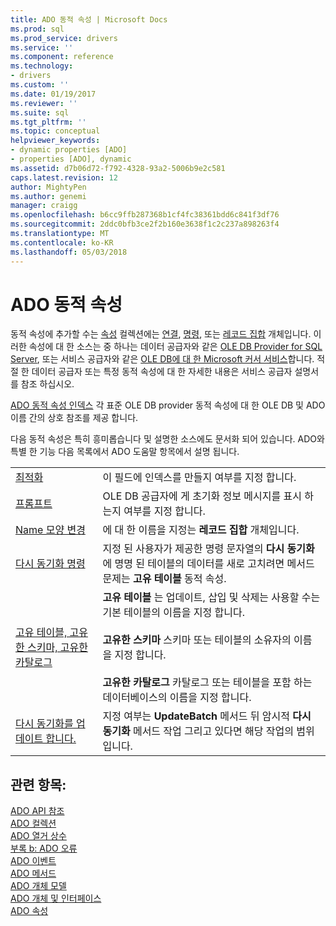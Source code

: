 ```yaml
---
title: ADO 동적 속성 | Microsoft Docs
ms.prod: sql
ms.prod_service: drivers
ms.service: ''
ms.component: reference
ms.technology:
- drivers
ms.custom: ''
ms.date: 01/19/2017
ms.reviewer: ''
ms.suite: sql
ms.tgt_pltfrm: ''
ms.topic: conceptual
helpviewer_keywords:
- dynamic properties [ADO]
- properties [ADO], dynamic
ms.assetid: d7b06d72-f792-4328-93a2-5006b9e2c581
caps.latest.revision: 12
author: MightyPen
ms.author: genemi
manager: craigg
ms.openlocfilehash: b6cc9ffb287368b1cf4fc38361bdd6c841f3df76
ms.sourcegitcommit: 2ddc0bfb3ce2f2b160e3638f1c2c237a898263f4
ms.translationtype: MT
ms.contentlocale: ko-KR
ms.lasthandoff: 05/03/2018
---
```

# <a name="ado-dynamic-properties"></a>ADO 동적 속성
동적 속성에 추가할 수는 [속성](../../../ado/reference/ado-api/properties-collection-ado.md) 컬렉션에는 [연결](../../../ado/reference/ado-api/connection-object-ado.md), [명령](../../../ado/reference/ado-api/command-object-ado.md), 또는 [레코드 집합](../../../ado/reference/ado-api/recordset-object-ado.md) 개체입니다. 이러한 속성에 대 한 소스는 중 하나는 데이터 공급자와 같은 [OLE DB Provider for SQL Server](../../../ado/guide/appendixes/microsoft-ole-db-provider-for-sql-server.md), 또는 서비스 공급자와 같은 [OLE DB에 대 한 Microsoft 커서 서비스](../../../ado/guide/appendixes/microsoft-cursor-service-for-ole-db-ado-service-component.md)합니다. 적절 한 데이터 공급자 또는 특정 동적 속성에 대 한 자세한 내용은 서비스 공급자 설명서를 참조 하십시오.  
  
 [ADO 동적 속성 인덱스](../../../ado/reference/ado-api/ado-dynamic-property-index.md) 각 표준 OLE DB provider 동적 속성에 대 한 OLE DB 및 ADO 이름 간의 상호 참조를 제공 합니다.  
  
 다음 동적 속성은 특히 흥미롭습니다 및 설명한 소스에도 문서화 되어 있습니다. ADO와 특별 한 기능 다음 목록에서 ADO 도움말 항목에서 설명 됩니다.  
  
|||  
|-|-|  
|[최적화](../../../ado/reference/ado-api/optimize-property-dynamic-ado.md)|이 필드에 인덱스를 만들지 여부를 지정 합니다.|  
|[프롬프트](../../../ado/reference/ado-api/prompt-property-dynamic-ado.md)|OLE DB 공급자에 게 초기화 정보 메시지를 표시 하는지 여부를 지정 합니다.|  
|[Name 모양 변경](../../../ado/reference/ado-api/reshape-name-property-dynamic-ado.md)|에 대 한 이름을 지정는 **레코드 집합** 개체입니다.|  
|[다시 동기화 명령](../../../ado/reference/ado-api/resync-command-property-dynamic-ado.md)|지정 된 사용자가 제공한 명령 문자열의 **다시 동기화** 에 명명 된 테이블의 데이터를 새로 고치려면 메서드 문제는 **고유 테이블** 동적 속성.|  
|[고유 테이블, 고유한 스키마, 고유한 카탈로그](../../../ado/reference/ado-api/unique-table-unique-schema-unique-catalog-properties-dynamic-ado.md)|**고유 테이블** 는 업데이트, 삽입 및 삭제는 사용할 수는 기본 테이블의 이름을 지정 합니다.<br /><br /> **고유한 스키마** 스키마 또는 테이블의 소유자의 이름을 지정 합니다.<br /><br /> **고유한 카탈로그** 카탈로그 또는 테이블을 포함 하는 데이터베이스의 이름을 지정 합니다.|  
|[다시 동기화를 업데이트 합니다.](../../../ado/reference/ado-api/update-resync-property-dynamic-ado.md)|지정 여부는 **UpdateBatch** 메서드 뒤 암시적 **다시 동기화** 메서드 작업 그리고 있다면 해당 작업의 범위입니다.|  
  
## <a name="see-also"></a>관련 항목:  
 [ADO API 참조](../../../ado/reference/ado-api/ado-api-reference.md)   
 [ADO 컬렉션](../../../ado/reference/ado-api/ado-collections.md)   
 [ADO 열거 상수](../../../ado/reference/ado-api/ado-enumerated-constants.md)   
 [부록 b: ADO 오류](../../../ado/guide/appendixes/appendix-b-ado-errors.md)   
 [ADO 이벤트](../../../ado/reference/ado-api/ado-events.md)   
 [ADO 메서드](../../../ado/reference/ado-api/ado-methods.md)   
 [ADO 개체 모델](../../../ado/reference/ado-api/ado-object-model.md)   
 [ADO 개체 및 인터페이스](../../../ado/reference/ado-api/ado-objects-and-interfaces.md)   
 [ADO 속성](../../../ado/reference/ado-api/ado-properties.md)
